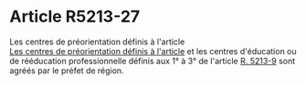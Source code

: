 # Article R5213-27

  
Les centres de préorientation définis à l'article [  
Les centres de préorientation définis à l'article][1] et les centres d'éducation ou de rééducation professionnelle définis aux 1° à 3° de l'article [R. 5213-9][2] sont agréés par le préfet de région.

 [1]: /affichCodeArticle.do?cidTexte=LEGITEXT000006072050&idArticle=LEGIARTI000018495282&dateTexte=&categorieLien=cid
 [2]: /affichCodeArticle.do?cidTexte=LEGITEXT000006072050&idArticle=LEGIARTI000018495300&dateTexte=&categorieLien=cid